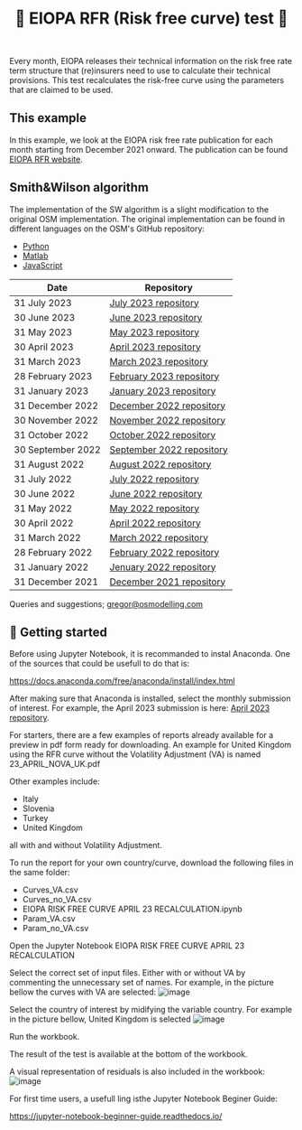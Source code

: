 <h1 align="center" style="border-botom: none">
  <b>
  🐍 EIOPA RFR (Risk free curve) test 🐍
 </b>
</h1>

</br>

Every month, EIOPA releases their technical information on the risk free rate term structure that (re)insurers need to use to calculate their technical provisions. This test recalculates the risk-free curve using the parameters that are claimed to be used.

## This example
In this example, we look at the EIOPA risk free rate publication for each month starting from December 2021 onward. The publication can be found [EIOPA RFR website](https://www.eiopa.europa.eu/tools-and-data/risk-free-interest-rate-term-structures_en).

## Smith&Wilson algorithm

The implementation of the SW algorithm is a slight modification to the original OSM implementation. The original implementation can be found in different languages on the OSM's GitHub repository:
-  [Python](https://github.com/open-source-modelling/insurance_python/tree/main/smith%26wilson)
-  [Matlab](https://github.com/open-source-modelling/insurance_matlab/tree/main/smith%26wilson)
-  [JavaScript](https://github.com/open-source-modelling/insurance_javascript/tree/main/smith-wilson)

| Date                     | Repository                          |
| -------------------------| ----------------------------------- |
| 31 July 2023             | [July 2023 repository]              |
| 30 June 2023             | [June 2023 repository]              |
| 31 May 2023              | [May 2023 repository]               |
| 30 April 2023            | [April 2023 repository]             |
| 31 March 2023            | [March 2023 repository]             |
| 28 February 2023         | [February 2023 repository]          |
| 31 January 2023          | [January 2023 repository]           |
| 31 December 2022         | [December 2022 repository]          |
| 30 November 2022         | [November 2022 repository]          |
| 31 October 2022          | [October 2022 repository]           |
| 30 September 2022        | [September 2022 repository]         |
| 31 August 2022           | [August 2022 repository]            |
| 31 July 2022             | [July 2022 repository]              |
| 30 June 2022             | [June 2022 repository]              |
| 31 May 2022              | [May 2022 repository]               |
| 30 April 2022            | [April 2022 repository]             |
| 31 March 2022            | [March 2022 repository]             |
| 28 February 2022         | [February 2022 repository]          |
| 31 January 2022          | [Jenuary 2022 repository]           |
| 31 December 2021         | [December 2021 repository]          |

[July 2023 repository]:https://github.com/open-source-modelling/insurance_jupyter/tree/main/EIOPA_smith_wilson_test/23_July
[June 2023 repository]:https://github.com/open-source-modelling/insurance_jupyter/tree/main/EIOPA_smith_wilson_test/23_June
[May 2023 repository]:https://github.com/open-source-modelling/insurance_jupyter/tree/main/EIOPA_smith_wilson_test/23_May
[April 2023 repository]:https://github.com/open-source-modelling/insurance_jupyter/tree/main/EIOPA_smith_wilson_test/23_April
[March 2023 repository]:https://github.com/open-source-modelling/insurance_jupyter/tree/main/EIOPA_smith_wilson_test/23_March
[February 2023 repository]:https://github.com/open-source-modelling/insurance_jupyter/tree/main/EIOPA_smith_wilson_test/23_February
[January 2023 repository]:https://github.com/open-source-modelling/insurance_jupyter/tree/main/EIOPA_smith_wilson_test/23_January
[December 2022 repository]:https://github.com/open-source-modelling/insurance_jupyter/tree/main/EIOPA_smith_wilson_test/22_December
[November 2022 repository]:https://github.com/open-source-modelling/insurance_jupyter/tree/main/EIOPA_smith_wilson_test/22_November
[October 2022 repository]:https://github.com/open-source-modelling/insurance_jupyter/tree/main/EIOPA_smith_wilson_test/22_October
[September 2022 repository]:https://github.com/open-source-modelling/insurance_jupyter/tree/main/EIOPA_smith_wilson_test/22_September
[August 2022 repository]:https://github.com/open-source-modelling/insurance_jupyter/tree/main/EIOPA_smith_wilson_test/22_August
[July 2022 repository]:https://github.com/open-source-modelling/insurance_jupyter/tree/main/EIOPA_smith_wilson_test/22_July
[June 2022 repository]:https://github.com/open-source-modelling/insurance_jupyter/tree/main/EIOPA_smith_wilson_test/22_June
[May 2022 repository]:https://github.com/open-source-modelling/insurance_jupyter/tree/main/EIOPA_smith_wilson_test/22_May
[April 2022 repository]:https://github.com/open-source-modelling/insurance_jupyter/tree/main/EIOPA_smith_wilson_test/22_April
[March 2022 repository]:https://github.com/open-source-modelling/insurance_jupyter/tree/main/EIOPA_smith_wilson_test/22_March
[February 2022 repository]:https://github.com/open-source-modelling/insurance_jupyter/tree/main/EIOPA_smith_wilson_test/22_February
[Jenuary 2022 repository]:https://github.com/open-source-modelling/insurance_jupyter/tree/main/EIOPA_smith_wilson_test/22_January
[December 2021 repository]:https://github.com/open-source-modelling/insurance_jupyter/tree/main/EIOPA_smith_wilson_test/21_December

Queries and suggestions; gregor@osmodelling.com

## 🚀 Getting started
Before using Jupyter Notebook, it is recommanded to instal Anaconda. One of the sources that could be usefull to do that is: 

https://docs.anaconda.com/free/anaconda/install/index.html

After making sure that Anaconda is installed, select the monthly submission of interest. For example, the April 2023 submission is here: [April 2023 repository].

For starters, there are a few examples of reports already available for a preview in pdf form ready for downloading. 
An example for United Kingdom using the RFR curve without the Volatility Adjustment (VA) is named 23_APRIL_NOVA_UK.pdf

Other examples include:
 - Italy
 - Slovenia
 - Turkey
 - United Kingdom

all with and without Volatility Adjustment.

To run the report for your own country/curve, download the following files in the same folder:
 - Curves_VA.csv
 - Curves_no_VA.csv
 - EIOPA RISK FREE CURVE APRIL 23 RECALCULATION.ipynb
 - Param_VA.csv
 - Param_no_VA.csv

Open the Jupyter Notebook EIOPA RISK FREE CURVE APRIL 23 RECALCULATION

Select the correct set of input files. Either with or without VA by commenting the unnecessary set of names. For example, in the picture bellow the curves with VA are selected:
![image](https://github.com/open-source-modelling/insurance_jupyter/assets/95974474/7054fdac-f325-4e30-8a2b-2939d2b40ac4)

Select the country of interest by midifying the variable country. For example in the picture bellow, United Kingdom is selected
![image](https://github.com/open-source-modelling/insurance_jupyter/assets/95974474/6f3b1dec-0eb5-4828-a95c-5af7a113a313)

Run the workbook.

The result of the test is available at the bottom of the workbook.

A visual representation of residuals is also included in the workbook:
![image](https://github.com/open-source-modelling/insurance_jupyter/assets/95974474/410c5fe2-a4f4-4e85-8336-879380a1794c)


For first time users, a usefull ling isthe Jupyter Notebook Beginer Guide:

https://jupyter-notebook-beginner-guide.readthedocs.io/
